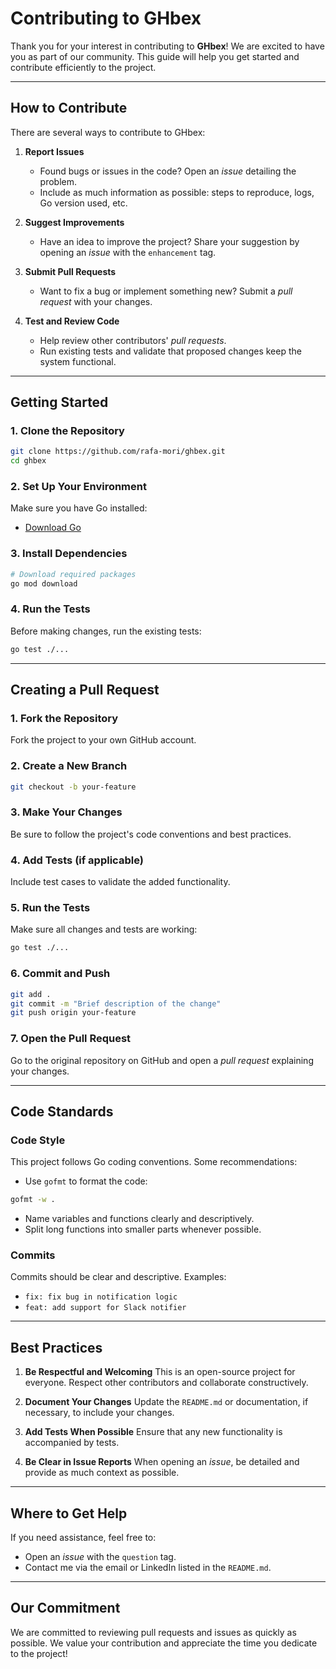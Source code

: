 # **Contributing to GHbex**

Thank you for your interest in contributing to **GHbex**! We are excited to have you as part of our community. This guide will help you get started and contribute efficiently to the project.

---

## **How to Contribute**

There are several ways to contribute to GHbex:

1. **Report Issues**

   - Found bugs or issues in the code? Open an _issue_ detailing the problem.
   - Include as much information as possible: steps to reproduce, logs, Go version used, etc.

2. **Suggest Improvements**

   - Have an idea to improve the project? Share your suggestion by opening an _issue_ with the `enhancement` tag.

3. **Submit Pull Requests**

   - Want to fix a bug or implement something new? Submit a _pull request_ with your changes.

4. **Test and Review Code**

   - Help review other contributors' _pull requests_.
   - Run existing tests and validate that proposed changes keep the system functional.

---

## **Getting Started**

### 1. **Clone the Repository**

```bash
git clone https://github.com/rafa-mori/ghbex.git
cd ghbex
```

### 2. **Set Up Your Environment**

Make sure you have Go installed:

- [Download Go](https://go.dev/dl/)

### 3. **Install Dependencies**

```bash
# Download required packages
go mod download
```

### 4. **Run the Tests**

Before making changes, run the existing tests:

```bash
go test ./...
```

---

## **Creating a Pull Request**

### **1. Fork the Repository**

Fork the project to your own GitHub account.

### **2. Create a New Branch**

```bash
git checkout -b your-feature
```

### **3. Make Your Changes**

Be sure to follow the project's code conventions and best practices.

### **4. Add Tests (if applicable)**

Include test cases to validate the added functionality.

### **5. Run the Tests**

Make sure all changes and tests are working:

```bash
go test ./...
```

### **6. Commit and Push**

```bash
git add .
git commit -m "Brief description of the change"
git push origin your-feature
```

### **7. Open the Pull Request**

Go to the original repository on GitHub and open a _pull request_ explaining your changes.

---

## **Code Standards**

### **Code Style**

This project follows Go coding conventions. Some recommendations:

- Use `gofmt` to format the code:

```bash
gofmt -w .
```

- Name variables and functions clearly and descriptively.
- Split long functions into smaller parts whenever possible.

### **Commits**

Commits should be clear and descriptive. Examples:

- `fix: fix bug in notification logic`
- `feat: add support for Slack notifier`

---

## **Best Practices**

1. **Be Respectful and Welcoming**
   This is an open-source project for everyone. Respect other contributors and collaborate constructively.

2. **Document Your Changes**
   Update the `README.md` or documentation, if necessary, to include your changes.

3. **Add Tests When Possible**
   Ensure that any new functionality is accompanied by tests.

4. **Be Clear in Issue Reports**
   When opening an _issue_, be detailed and provide as much context as possible.

---

## **Where to Get Help**

If you need assistance, feel free to:

- Open an _issue_ with the `question` tag.
- Contact me via the email or LinkedIn listed in the `README.md`.

---

## **Our Commitment**

We are committed to reviewing pull requests and issues as quickly as possible. We value your contribution and appreciate the time you dedicate to the project!
